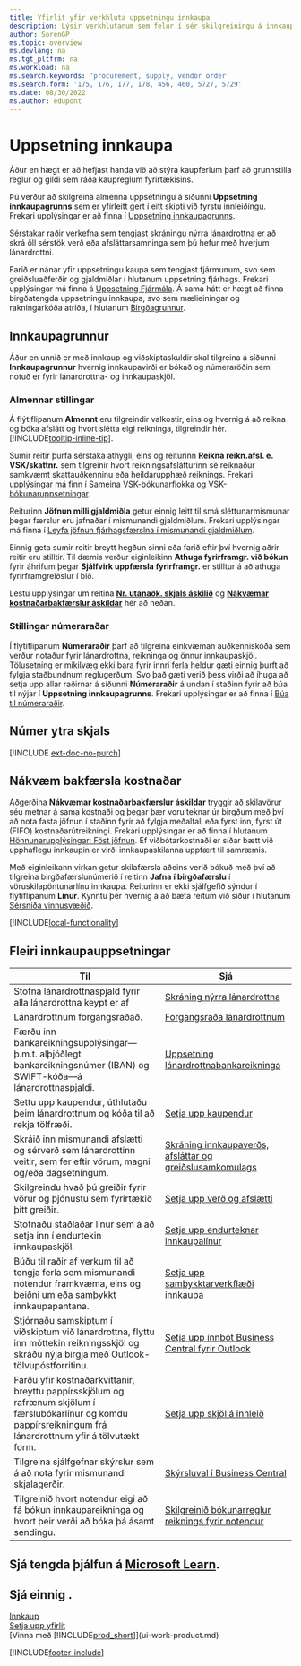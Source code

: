 ```yaml
---
title: Yfirlit yfir verkhluta uppsetningu innkaupa
description: Lýsir verkhlutanum sem felur í sér skilgreiningu á innkaupastefnu fyrirtækisins og uppsetningu innkaupaferla.
author: SorenGP
ms.topic: overview
ms.devlang: na
ms.tgt_pltfrm: na
ms.workload: na
ms.search.keywords: 'procurement, supply, vendor order'
ms.search.form: '175, 176, 177, 178, 456, 460, 5727, 5729'
ms.date: 08/30/2022
ms.author: edupont
---
```

# <a name="setting-up-purchasing"></a><a name="setting-up-purchasing"></a>Uppsetning innkaupa

Áður en hægt er að hefjast handa við að stýra kaupferlum þarf að grunnstilla reglur og gildi sem ráða kaupreglum fyrirtækisins.

Þú verður að skilgreina almenna uppsetningu á síðunni **Uppsetning innkaupagrunns** sem er yfirleitt gert í eitt skipti við fyrstu innleiðingu. Frekari upplýsingar er að finna í [Uppsetning innkaupagrunns](#purchases-and-payables-setup).

Sérstakar raðir verkefna sem tengjast skráningu nýrra lánardrottna er að skrá öll sérstök verð eða afsláttarsamninga sem þú hefur með hverjum lánardrottni.

Farið er nánar yfir uppsetningu kaupa sem tengjast fjármunum, svo sem greiðsluaðferðir og gjaldmiðlar í hlutanum uppsetning fjárhags. Frekari upplýsingar má finna á [Uppsetning Fjármála](finance-setup-finance.md). Á sama hátt er hægt að finna birgðatengda uppsetningu innkaupa, svo sem mælieiningar og rakningarkóða atriða, í hlutanum [Birgðagrunnur](inventory-setup-inventory.md).

## <a name="purchases-and-payables-setup"></a><a name="purchases-and-payables-setup"></a>Innkaupagrunnur

Áður en unnið er með innkaup og viðskiptaskuldir skal tilgreina á síðunni **Innkaupagrunnur** hvernig innkaupavirði er bókað og númeraröðin sem notuð er fyrir lánardrottna- og innkaupaskjöl.

### <a name="general-settings"></a><a name="general-settings"></a>Almennar stillingar

Á flýtiflipanum **Almennt** eru tilgreindir valkostir, eins og hvernig á að reikna og bóka afslátt og hvort slétta eigi reikninga, tilgreindir hér. [!INCLUDE[tooltip-inline-tip](includes/tooltip-inline-tip_md.md)].

Sumir reitir þurfa sérstaka athygli, eins og reiturinn **Reikna reikn.afsl. e. VSK/skattnr.** sem tilgreinir hvort reikningsafslátturinn sé reiknaður samkvæmt skattauðkenninu eða heildarupphæð reiknings. Frekari upplýsingar má finn í [Sameina VSK-bókunarflokka og VSK-bókunaruppsetningar](finance-setup-vat.md#combine-vat-posting-groups-in-vat-posting-setups).

Reiturinn **Jöfnun milli gjaldmiðla** getur einnig leitt til smá sléttunarmismunar þegar færslur eru jafnaðar í mismunandi gjaldmiðlum. Frekari upplýsingar má finna í [Leyfa jöfnun fjárhagsfærslna í mismunandi gjaldmiðlum](finance-how-enable-application-ledger-entries-different-currencies.md).

Einnig geta sumir reitir breytt hegðun sinni eða farið eftir því hvernig aðrir reitir eru stilltir. Til dæmis verður eiginleikinn **Athuga fyrirframgr. við bókun** fyrir áhrifum þegar **Sjálfvirk uppfærsla fyrirframgr.** er stilltur á að athuga fyrirframgreiðslur í bið.

Lestu upplýsingar um reitina [**Nr. utanaðk. skjals áskilið**](#external-document-number) og [**Nákvæmar kostnaðarbakfærslur áskildar**](#exact-cost-reversing) hér að neðan.

### <a name="number-series-settings"></a><a name="number-series-settings"></a>Stillingar númeraraðar

Í flýtiflipanum **Númeraraðir** þarf að tilgreina einkvæman auðkenniskóða sem verður notaður fyrir lánardrottna, reikninga og önnur innkaupaskjöl. Tölusetning er mikilvæg ekki bara fyrir innri ferla heldur gæti einnig þurft að fylgja staðbundnum reglugerðum. Svo það gæti verið þess virði að íhuga að setja upp allar raðirnar á síðunni **Númeraraðir** á undan í staðinn fyrir að búa til nýjar í **Uppsetning innkaupagrunns**. Frekari upplýsingar er að finna í [Búa til númeraraðir](ui-create-number-series.md).

## <a name="external-document-number"></a><a name="external-document-number"></a>Númer ytra skjals

[!INCLUDE [ext-doc-no-purch](includes/ext-doc-no-purch.md)]

## <a name="exact-cost-reversing"></a><a name="exact-cost-reversing"></a>Nákvæm bakfærsla kostnaðar

Aðgerðina **Nákvæmar kostnaðarbakfærslur áskildar** tryggir að skilavörur séu metnar á sama kostnaði og þegar þær voru teknar úr birgðum með því að nota fasta jöfnun í staðinn fyrir að fylgja meðaltali eða fyrst inn, fyrst út (FIFO) kostnaðarútreikningi. Frekari upplýsingar er að finna í hlutanum [Hönnunarupplýsingar: Föst jöfnun](design-details-item-application.md#fixed-application). Ef viðbótarkostnaði er síðar bætt við upphaflegu innkaupin er virði innkaupaskilanna uppfært til samræmis.

Með eiginleikann virkan getur skilafærsla aðeins verið bókuð með því að tilgreina birgðafærslunúmerið í reitinn **Jafna í birgðafærslu** í vöruskilapöntunarlínu innkaupa. Reiturinn er ekki sjálfgefið sýndur í flýtiflipanum **Línur**. Kynntu þér hvernig á að bæta reitum við síður í hlutanum [Sérsníða vinnusvæðið](ui-personalization-user.md#to-start-personalizing-a-page-through-the-personalizing-banner).

[!INCLUDE[local-functionality](includes/local-functionality.md)]

## <a name="more-purchasing-setups"></a><a name="more-purchasing-setups"></a>Fleiri innkaupauppsetningar

| Til | Sjá |
| --- | --- |
| Stofna lánardrottnaspjald fyrir alla lánardrottna keypt er af |[Skráning nýrra lánardrottna](purchasing-how-register-new-vendors.md) |
| Lánardrottnum forgangsraðað. |[Forgangsraða lánardrottnum](purchasing-how-prioritize-vendors.md) |
| Færðu inn bankareikningsupplýsingar&mdash;þ.m.t. alþjóðlegt bankareikningsnúmer (IBAN) og SWIFT-kóða&mdash;á lánardrottnaspjaldi. | [Uppsetning lánardrottnabankareikninga](purchasing-how-set-up-vendors-bank-accounts.md) |
| Settu upp kaupendur, úthlutaðu þeim lánardrottnum og kóða til að rekja tölfræði. |[Setja upp kaupendur](purchasing-how-setup-purchasers.md) |
| Skráið inn mismunandi afslætti og sérverð sem lánardrottinn veitir, sem fer eftir vörum, magni og/eða dagsetningum. |[Skráning innkaupaverðs, afsláttar og greiðslusamkomulags](purchasing-how-record-purchase-price-discount-payment-agreements.md) |
| Skilgreindu hvað þú greiðir fyrir vörur og þjónustu sem fyrirtækið þitt greiðir.  | [Setja upp verð og afslætti](across-prices-and-discounts.md) |
| Stofnaðu staðlaðar línur sem á að setja inn í endurtekin innkaupaskjöl. | [Setja upp endurteknar innkaupalínur](purchasing-how-work-recurring-purchase-lines.md) |
| Búðu til raðir af verkum til að tengja ferla sem mismunandi notendur framkvæma, eins og beiðni um eða samþykkt innkaupapantana. | [Setja upp samþykktarverkflæði innkaupa](across-set-up-workflows.md) |
| Stjórnaðu samskiptum í viðskiptum við lánardrottna, flyttu inn móttekin reikningsskjöl og skráðu nýja birgja með Outlook-tölvupóstforritinu. | [Setja upp innbót Business Central fyrir Outlook](admin-outlook.md) |
| Farðu yfir kostnaðarkvittanir, breyttu pappírsskjölum og rafrænum skjölum í færslubókarlínur og komdu pappírsreikningum frá lánardrottnum yfir á tölvutækt form. | [Setja upp skjöl á innleið](across-how-setup-income-documents.md) |
| Tilgreina sjálfgefnar skýrslur sem á að nota fyrir mismunandi skjalagerðir. |[Skýrsluval í Business Central](across-report-selections.md)|
|Tilgreinið hvort notendur eigi að fá bókun innkaupareikninga og hvort þeir verði að bóka þá ásamt sendingu. |[Skilgreinið bókunarreglur reiknings fyrir notendur](admin-setup-invoice-posting-policy.md)|

## <a name="see-related-training-at-microsoft-learn"></a><a name="see-related-training-at-microsoft-learn"></a>Sjá tengda þjálfun á [Microsoft Learn](/learn/paths/trade-get-started-dynamics-365-business-central/).

## <a name="see-also"></a><a name="see-also"></a>Sjá einnig .

[Innkaup](purchasing-manage-purchasing.md)  
[Setja upp yfirlit](setup.md)  
[Vinna með [!INCLUDE[prod_short](includes/prod_short.md)]](ui-work-product.md)

[!INCLUDE[footer-include](includes/footer-banner.md)]
